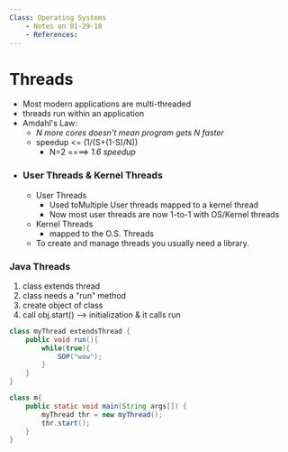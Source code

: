 ```yaml
---
Class: Operating Systems
    - Notes on 01-29-18
    - References:
---
```


# Threads

- Most modern applications are multi-threaded
- threads run within an application
- Amdahl's Law:
    - *N more cores doesn't mean program gets N faster*
    - speedup <= (1/(S+(1-S)/N))
        - N=2 ====> *1.6 speedup*
- ### User Threads & Kernel Threads
    - User Threads
        - Used toMultiple User threads mapped to a kernel thread
        - Now most user threads are now 1-to-1 with OS/Kernel threads
    - Kernel Threads
        - mapped to the O.S. Threads
    - To create and manage threads you usually need a library.


### Java Threads
1. class extends thread
2. class needs a "run" method
3. create object of class
4. call obj.start() --> initialization  & it calls run

``` java
class myThread extendsThread {
    public void run(){
        while(true){
            SOP("wow");
        }
    }
}
```
``` java
class m{
    public static void main(String args[]) {
        myThread thr = new myThread();
        thr.start();
    }
}
```